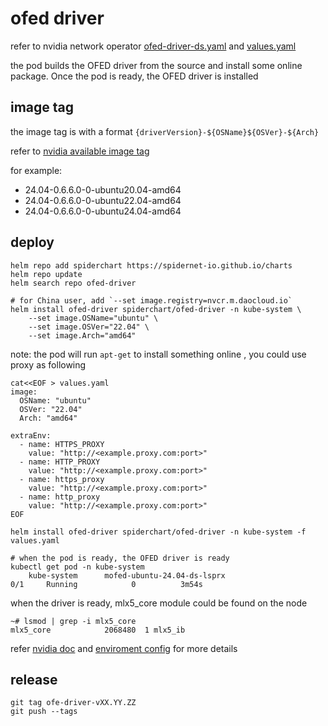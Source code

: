 # ofed driver

refer to nvidia network operator [ofed-driver-ds.yaml](https://github.com/Mellanox/network-operator/blob/master/manifests/state-ofed-driver/0050_ofed-driver-ds.yaml)
and [values.yaml](https://github.com/Mellanox/network-operator/blob/master/deployment/network-operator/values.yaml#L196)

the pod builds the OFED driver from the source and install some online package. Once the pod is ready, the OFED driver is installed

## image tag
the image tag is with a format `{driverVersion}-${OSName}${OSVer}-${Arch}`

refer to [nvidia available image tag](https://catalog.ngc.nvidia.com/orgs/nvidia/teams/mellanox/containers/doca-driver/tags)

for example:
- 24.04-0.6.6.0-0-ubuntu20.04-amd64
- 24.04-0.6.6.0-0-ubuntu22.04-amd64
- 24.04-0.6.6.0-0-ubuntu24.04-amd64

## deploy

```shell
helm repo add spiderchart https://spidernet-io.github.io/charts
helm repo update
helm search repo ofed-driver

# for China user, add `--set image.registry=nvcr.m.daocloud.io`
helm install ofed-driver spiderchart/ofed-driver -n kube-system \
    --set image.OSName="ubuntu" \
    --set image.OSVer="22.04" \
    --set image.Arch="amd64"
```

note: the pod will run `apt-get` to install something online , you could use proxy as following

```shell
cat<<EOF > values.yaml
image:
  OSName: "ubuntu"
  OSVer: "22.04"
  Arch: "amd64"

extraEnv:
  - name: HTTPS_PROXY 
    value: "http://<example.proxy.com:port>"
  - name: HTTP_PROXY
    value: "http://<example.proxy.com:port>"
  - name: https_proxy
    value: "http://<example.proxy.com:port>"
  - name: http_proxy
    value: "http://<example.proxy.com:port>"
EOF

helm install ofed-driver spiderchart/ofed-driver -n kube-system -f values.yaml

# when the pod is ready, the OFED driver is ready
kubectl get pod -n kube-system 
    kube-system      mofed-ubuntu-24.04-ds-lsprx                                       0/1     Running            0          3m54s

```

when the driver is ready, mlx5_core module could be found on the node
```shell
~# lsmod | grep -i mlx5_core
mlx5_core            2068480  1 mlx5_ib
```

refer [nvidia doc](https://docs.nvidia.com/networking/display/kubernetes2370/network+operator#src-132465565_NetworkOperator-NetworkOperatorDeploymentinAir-gappedEnvironment) and [enviroment config](https://github.com/Mellanox/network-operator/blob/master/docs/mofed-container-env-vars.md) for more details 

## release 

```shell
git tag ofe-driver-vXX.YY.ZZ 
git push --tags
```
